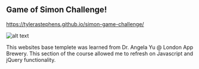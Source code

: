 ## Game of Simon Challenge!
https://tylerastephens.github.io/simon-game-challenge/

![alt text](simon-gif.gif)

This websites base templete was learned from Dr. Angela Yu @ London App Brewery. This section of the course allowed me to refresh on Javascript and jQuery functionality.  

